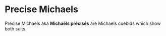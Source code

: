 Precise Michaels
================
Precise Michaels aka **Michaëls précisés** are Michaels cuebids which show both
suits.

